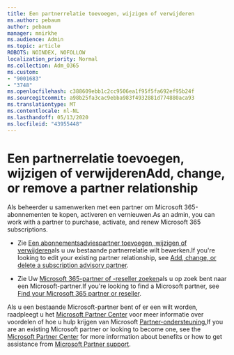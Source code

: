 ```yaml
---
title: Een partnerrelatie toevoegen, wijzigen of verwijderen
ms.author: pebaum
author: pebaum
manager: mnirkhe
ms.audience: Admin
ms.topic: article
ROBOTS: NOINDEX, NOFOLLOW
localization_priority: Normal
ms.collection: Adm_O365
ms.custom:
- "9001683"
- "3748"
ms.openlocfilehash: c388609ebb1c2cc9506ea1f95f5fa692ef95b24f
ms.sourcegitcommit: a98b25fa3cac9ebba983f4932881d774880aca93
ms.translationtype: MT
ms.contentlocale: nl-NL
ms.lasthandoff: 05/13/2020
ms.locfileid: "43955448"
---
```

# <a name="add-change-or-remove-a-partner-relationship"></a><span data-ttu-id="67379-102">Een partnerrelatie toevoegen, wijzigen of verwijderen</span><span class="sxs-lookup"><span data-stu-id="67379-102">Add, change, or remove a partner relationship</span></span>

<span data-ttu-id="67379-103">Als beheerder u samenwerken met een partner om Microsoft 365-abonnementen te kopen, activeren en vernieuwen.</span><span class="sxs-lookup"><span data-stu-id="67379-103">As an admin, you can work with a partner to purchase, activate, and renew Microsoft 365 subscriptions.</span></span> 

- <span data-ttu-id="67379-104">Zie [Een abonnementsadviespartner toevoegen, wijzigen of verwijderen](https://docs.microsoft.com/microsoft-365/admin/misc/add-partner?view=o365-worldwide)als u uw bestaande partnerrelatie wilt bewerken.</span><span class="sxs-lookup"><span data-stu-id="67379-104">If you're looking to edit your existing partner relationship, see [Add, change, or delete a subscription advisory partner](https://docs.microsoft.com/microsoft-365/admin/misc/add-partner?view=o365-worldwide).</span></span>

- <span data-ttu-id="67379-105">Zie Uw [Microsoft 365-partner of -reseller zoeken](https://docs.microsoft.com/microsoft-365/admin/manage/find-your-partner-or-reseller?view=o365-worldwide)als u op zoek bent naar een Microsoft-partner.</span><span class="sxs-lookup"><span data-stu-id="67379-105">If you're looking to find a Microsoft partner, see [Find your Microsoft 365 partner or reseller](https://docs.microsoft.com/microsoft-365/admin/manage/find-your-partner-or-reseller?view=o365-worldwide).</span></span>

<span data-ttu-id="67379-106">Als u een bestaande Microsoft-partner bent of er een wilt worden, raadpleegt u het [Microsoft Partner Center](https://support.microsoft.com/help/4499930/partner-center-overview) voor meer informatie over voordelen of hoe u hulp krijgen van Microsoft [Partner-ondersteuning.](https://aka.ms/partnersupport)</span><span class="sxs-lookup"><span data-stu-id="67379-106">If you are an existing Microsoft partner or looking to become one, see the [Microsoft Partner Center](https://support.microsoft.com/help/4499930/partner-center-overview) for more information about benefits or how to get assistance from [Microsoft Partner support](https://aka.ms/partnersupport).</span></span>
